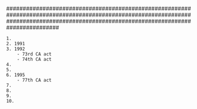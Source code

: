 ########################################################################################################################################################################################

	
	1. 
	2. 1991 
	3. 1992
		- 73rd CA act
		- 74th CA act
	4.
	5. 
	6. 1995 
		- 77th CA act
	7. 
	8.
	9.
	10.
